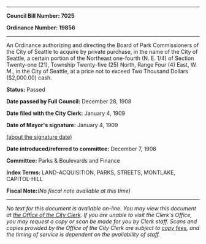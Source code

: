 

********

**Council Bill Number: 7025**
   
**Ordinance Number: 19856**
********

 An Ordinance authorizing and directing the Board of Park Commissioners of the City of Seattle to acquire by private purchase, in the name of the City of Seattle, a certain portion of the Northeast one-fourth (N. E. 1/4) of Section Twenty-one (21), Township Twenty-five (25) North, Range Four (4) East, W. M., in the City of Seattle, at a price not to exceed Two Thousand Dollars ($2,000.00) cash.

**Status:** Passed
   
**Date passed by Full Council:** December 28, 1908
   
**Date filed with the City Clerk:** January 4, 1909
   
**Date of Mayor's signature:** January 4, 1909
   
[(about the signature date)](/~public/approvaldate.htm)
   
   
   
**Date introduced/referred to committee:** December 7, 1908
   
**Committee:** Parks & Boulevards and Finance
   
   
**Index Terms:** LAND-ACQUISITION, PARKS, STREETS, MONTLAKE, CAPITOL-HILL

**Fiscal Note:**_(No fiscal note available at this time)_
********

_No text for this document is available on-line. You may view this document at [the Office of the City Clerk](http://www.seattle.gov/leg/clerk/contactUs.htm). If you are unable to visit the Clerk's Office, you may request a copy or scan be made for you by Clerk staff. Scans and copies provided by the Office of the City Clerk are subject to [copy fees](http://clerk.seattle.gov/~public/clerkfees.htm), and the timing of service is dependent on the availability of staff._

